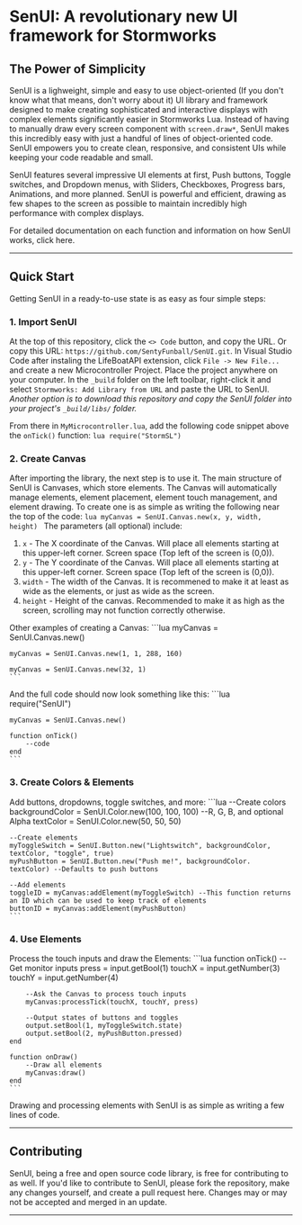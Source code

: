 # SenUI: A revolutionary new UI framework for Stormworks
## The Power of Simplicity
SenUI is a lighweight, simple and easy to use object-oriented (If you don't know what that means, don't worry about it) UI library and framework designed to make creating sophisticated and interactive displays with complex elements significantly easier in Stormworks Lua. Instead of having to manually draw every screen component with `screen.draw*`, SenUI makes this incredibly easy with just a handful of lines of object-oriented code. SenUI empowers you to create clean, responsive, and consistent UIs while keeping your code readable and small.

SenUI features several impressive UI elements at first, Push buttons, Toggle switches, and Dropdown menus, with Sliders, Checkboxes, Progress bars, Animations, and more planned. SenUI is powerful and efficient, drawing as few shapes to the screen as possible to maintain incredibly high performance with complex displays.

For detailed documentation on each function and information on how SenUI works, click here.

---

## Quick Start
Getting SenUI in a ready-to-use state is as easy as four simple steps:
### 1. Import SenUI
At the top of this repository, click the `<> Code` button, and copy the URL. Or copy this URL: `https://github.com/SentyFunball/SenUI.git`. In Visual Studio Code after instaling the LifeBoatAPI extension, click `File -> New File...` and create a new Microcontroller Project. Place the project anywhere on your computer. In the `_build` folder on the left toolbar, right-click it and select `Stormworks: Add Library from URL` and paste the URL to SenUI. *Another option is to download this repository and copy the SenUI folder into your project's `_build/libs/` folder.*

From there in `MyMicrocontroller.lua`, add the following code snippet above the `onTick()` function:
	```lua
	require("StormSL")
	```
    
### 2. Create Canvas
After importing the library, the next step is to use it. The main structure of SenUI is Canvases, which store elements. The Canvas will automatically manage elements, element placement, element touch management, and element drawing. To create one is as simple as writing the following near the top of the code:
    ```lua
    myCanvas = SenUI.Canvas.new(x, y, width, height)
    ```
The parameters (all optional) include:

1. `x` - The X coordinate of the Canvas. Will place all elements starting at this upper-left corner. Screen space (Top left of the screen is (0,0)).
2. `y` - The Y coordinate of the Canvas. Will place all elements starting at this upper-left corner. Screen space (Top left of the screen is (0,0)).
3. `width` - The width of the Canvas. It is recommened to make it at least as wide as the elements, or just as wide as the screen.
4. `height` - Height of the canvas. Recommended to make it as high as the screen, scrolling may not function correctly otherwise.

Other examples of creating a Canvas:
    ```lua
    myCanvas = SenUI.Canvas.new()

    myCanvas = SenUI.Canvas.new(1, 1, 288, 160)

    myCanvas = SenUI.Canvas.new(32, 1)
    ```

And the full code should now look something like this:
    ```lua
    require("SenUI")

    myCanvas = SenUI.Canvas.new()

    function onTick()
        --code
    end
    ```

### 3. Create Colors & Elements
Add buttons, dropdowns, toggle switches, and more:
    ```lua
    --Create colors
    backgroundColor = SenUI.Color.new(100, 100, 100) --R, G, B, and optional Alpha
    textColor = SenUI.Color.new(50, 50, 50)

    --Create elements
    myToggleSwitch = SenUI.Button.new("Lightswitch", backgroundColor, textColor, "toggle", true)
    myPushButton = SenUI.Button.new("Push me!", backgroundColor. textColor) --Defaults to push buttons

    --Add elements
    toggleID = myCanvas:addElement(myToggleSwitch) --This function returns an ID which can be used to keep track of elements
    buttonID = myCanvas:addElement(myPushButton)
    ```

### 4. Use Elements
Process the touch inputs and draw the Elements:
    ```lua
    function onTick()
        --Get monitor inputs
        press = input.getBool(1)
        touchX = input.getNumber(3)
        touchY = input.getNumber(4)

        --Ask the Canvas to process touch inputs
        myCanvas:processTick(touchX, touchY, press)
        
        --Output states of buttons and toggles
        output.setBool(1, myToggleSwitch.state)
        output.setBool(2, myPushButton.pressed)
    end

    function onDraw()
        --Draw all elements
        myCanvas:draw()
    end
    ```

Drawing and processing elements with SenUI is as simple as writing a few lines of code.

---
## Contributing
SenUI, being a free and open source code library, is free for contributing to as well. If you'd like to contribute to SenUI, please fork the repository, make any changes yourself, and create a pull request here. Changes may or may not be accepted and merged in an update.

---